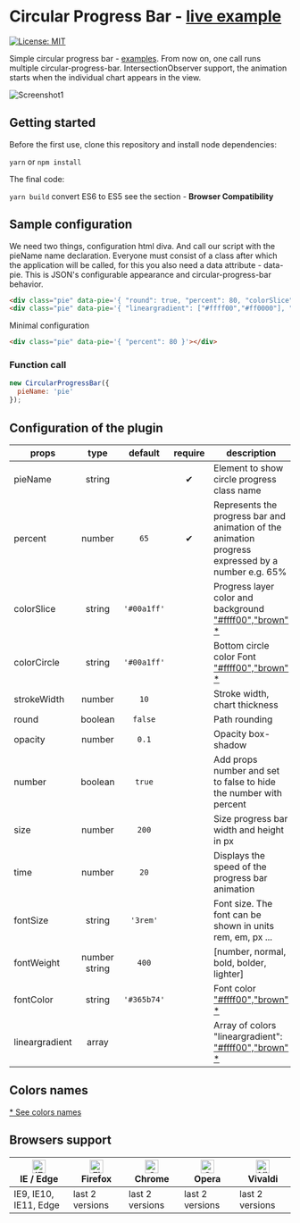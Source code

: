 # Circular Progress Bar - [live example](https://tomik23.github.io/circular-progress-bar/)

[![License: MIT](https://img.shields.io/badge/License-MIT-blue.svg)](https://opensource.org/licenses/MIT)

Simple circular progress bar - [examples](https://tomik23.github.io/circular-progress-bar/).
From now on, one call runs multiple circular-progress-bar.
IntersectionObserver support, the animation starts when the individual chart appears in the view.

![Screenshot1](https://github.com/tomik23/circular-progress-bar/blob/master/circular-progress-bar.png)

## Getting started
Before the first use, clone this repository and install node dependencies:

```yarn``` or ```npm install```

The final code:

```yarn build``` convert ES6 to ES5 see the section - **Browser Compatibility**

## Sample configuration
We need two things, configuration html diva. And call our script with the pieName name declaration.
Everyone must consist of a class after which the application will be called, for this you also need a data attribute - data-pie. This is JSON's configurable appearance and circular-progress-bar behavior.

```html
<div class="pie" data-pie='{ "round": true, "percent": 80, "colorSlice": "#E91E63", "time": 20 }'></div>
<div class="pie" data-pie='{ "lineargradient": ["#ffff00","#ff0000"], "percent": 20, "colorSlice": "#000", "colorCircle": "#e6e6e6", "strokeWidth": 15, "number": false }'></div>
```
Minimal configuration 
```html
<div class="pie" data-pie='{ "percent": 80 }'></div>
```
### Function call

```javascript
new CircularProgressBar({
  pieName: 'pie'
});
```

## Configuration of the plugin

props | type | default | require | description
---- | :-------: | :-------: | :--------: | -----------
pieName | string |  | ✔ | Element to show circle progress class name 
percent | number | `65` | ✔ | Represents the progress bar and animation of the animation progress expressed by a number e.g. 65%
colorSlice | string | `'#00a1ff'` | | Progress layer color and background ["#ffff00","brown" *](#colors-names)
colorCircle | string | `'#00a1ff'` | | Bottom circle color Font ["#ffff00","brown" *](#colors-names)
strokeWidth | number | `10` |  | Stroke width, chart thickness
round | boolean | `false` |  | Path rounding
opacity | number | `0.1` |  | Opacity box-shadow
number | boolean | `true` |  | Add props number and set to false to hide the number with percent
size | number | `200` |  | Size progress bar width and height in px
time | number | `20` |  | Displays the speed of the progress bar animation
fontSize | string | `'3rem'` |  | Font size. The font can be shown in units rem, em, px ...
fontWeight | number string | `400` |  | [number, normal, bold, bolder, lighter]
fontColor | string | `'#365b74'` |  | Font color ["#ffff00","brown" *](#colors-names)
lineargradient | array |  |  | Array of colors "lineargradient": ["#ffff00","brown" *](#colors-names)

## Colors names

[* See colors names](https://htmlcolorcodes.com/color-names/)

## Browsers support

| [<img src="https://raw.githubusercontent.com/alrra/browser-logos/master/src/edge/edge_48x48.png" alt="IE / Edge" width="24px" height="24px" />](http://godban.github.io/browsers-support-badges/)<br/>IE / Edge | [<img src="https://raw.githubusercontent.com/alrra/browser-logos/master/src/firefox/firefox_48x48.png" alt="Firefox" width="24px" height="24px" />](http://godban.github.io/browsers-support-badges/)<br/>Firefox | [<img src="https://raw.githubusercontent.com/alrra/browser-logos/master/src/chrome/chrome_48x48.png" alt="Chrome" width="24px" height="24px" />](http://godban.github.io/browsers-support-badges/)<br/>Chrome | [<img src="https://raw.githubusercontent.com/alrra/browser-logos/master/src/opera/opera_48x48.png" alt="Opera" width="24px" height="24px" />](http://godban.github.io/browsers-support-badges/)<br/>Opera | [<img src="https://raw.githubusercontent.com/alrra/browser-logos/master/src/vivaldi/vivaldi_48x48.png" alt="Vivaldi" width="24px" height="24px" />](http://godban.github.io/browsers-support-badges/)<br/>Vivaldi |
| --------- | --------- | --------- | --------- | --------- |
| IE9, IE10, IE11, Edge| last 2 versions| last 2 versions| last 2 versions| last 2 versions